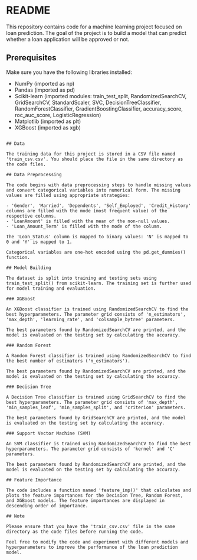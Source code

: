 # README

This repository contains code for a machine learning project focused on loan prediction. The goal of the project is to build a model that can predict whether a loan application will be approved or not.

## Prerequisites

Make sure you have the following libraries installed:

- NumPy (imported as np)
- Pandas (imported as pd)
- Scikit-learn (imported modules: train_test_split, RandomizedSearchCV, GridSearchCV, StandardScaler, SVC, DecisionTreeClassifier, RandomForestClassifier, GradientBoostingClassifier, accuracy_score, roc_auc_score, LogisticRegression)
- Matplotlib (imported as plt)
- XGBoost (imported as xgb)

```

## Data

The training data for this project is stored in a CSV file named 'train_csv.csv'. You should place the file in the same directory as the code files.

## Data Preprocessing

The code begins with data preprocessing steps to handle missing values and convert categorical variables into numerical form. The missing values are filled using appropriate strategies:

- 'Gender', 'Married', 'Dependents', 'Self_Employed', 'Credit_History' columns are filled with the mode (most frequent value) of the respective columns.
- 'LoanAmount' is filled with the mean of the non-null values.
- 'Loan_Amount_Term' is filled with the mode of the column.

The 'Loan_Status' column is mapped to binary values: 'N' is mapped to 0 and 'Y' is mapped to 1.

Categorical variables are one-hot encoded using the pd.get_dummies() function.

## Model Building

The dataset is split into training and testing sets using train_test_split() from scikit-learn. The training set is further used for model training and evaluation.

### XGBoost

An XGBoost classifier is trained using RandomizedSearchCV to find the best hyperparameters. The parameter grid consists of 'n_estimators', 'max_depth', 'learning_rate', and 'colsample_bytree' parameters.

The best parameters found by RandomizedSearchCV are printed, and the model is evaluated on the testing set by calculating the accuracy.

### Random Forest

A Random Forest classifier is trained using RandomizedSearchCV to find the best number of estimators ('n_estimators').

The best parameters found by RandomizedSearchCV are printed, and the model is evaluated on the testing set by calculating the accuracy.

### Decision Tree

A Decision Tree classifier is trained using GridSearchCV to find the best hyperparameters. The parameter grid consists of 'max_depth', 'min_samples_leaf', 'min_samples_split', and 'criterion' parameters.

The best parameters found by GridSearchCV are printed, and the model is evaluated on the testing set by calculating the accuracy.

### Support Vector Machine (SVM)

An SVM classifier is trained using RandomizedSearchCV to find the best hyperparameters. The parameter grid consists of 'kernel' and 'C' parameters.

The best parameters found by RandomizedSearchCV are printed, and the model is evaluated on the testing set by calculating the accuracy.

## Feature Importance

The code includes a function named 'feature_imp()' that calculates and plots the feature importances for the Decision Tree, Random Forest, and XGBoost models. The feature importances are displayed in descending order of importance.

## Note

Please ensure that you have the 'train_csv.csv' file in the same directory as the code files before running the code.

Feel free to modify the code and experiment with different models and hyperparameters to improve the performance of the loan prediction model.

